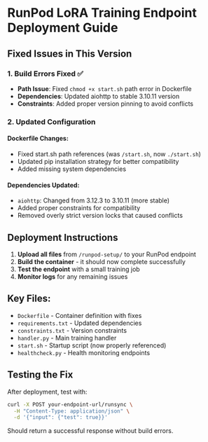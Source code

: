# RunPod LoRA Training Endpoint Deployment Guide

## Fixed Issues in This Version

### 1. Build Errors Fixed ✅
- **Path Issue**: Fixed `chmod +x start.sh` path error in Dockerfile
- **Dependencies**: Updated aiohttp to stable 3.10.11 version
- **Constraints**: Added proper version pinning to avoid conflicts

### 2. Updated Configuration

#### Dockerfile Changes:
- Fixed start.sh path references (was `/start.sh`, now `./start.sh`)
- Updated pip installation strategy for better compatibility
- Added missing system dependencies

#### Dependencies Updated:
- `aiohttp`: Changed from 3.12.3 to 3.10.11 (more stable)
- Added proper constraints for compatibility
- Removed overly strict version locks that caused conflicts

## Deployment Instructions

1. **Upload all files** from `/runpod-setup/` to your RunPod endpoint
2. **Build the container** - it should now complete successfully
3. **Test the endpoint** with a small training job
4. **Monitor logs** for any remaining issues

## Key Files:
- `Dockerfile` - Container definition with fixes
- `requirements.txt` - Updated dependencies
- `constraints.txt` - Version constraints
- `handler.py` - Main training handler
- `start.sh` - Startup script (now properly referenced)
- `healthcheck.py` - Health monitoring endpoints

## Testing the Fix

After deployment, test with:
```bash
curl -X POST your-endpoint-url/runsync \
  -H "Content-Type: application/json" \
  -d '{"input": {"test": true}}'
```

Should return a successful response without build errors.
